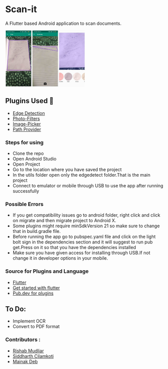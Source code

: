 # Scan-it
<p>A Flutter based Android application to scan documents.</p>
<img src ='https://github.com/Mainakdeb/Scan-it/blob/master/images/collage_3_compressed.jpg' width = 50%>

## Plugins Used :rocket: ##
<ul>
  <li><a href ='https://pub.dev/packages/edge_detection'>Edge Detection</a></li>
  <li><a href='https://pub.dev/packages/photofilters'>Photo-Filters</a></li>
  <li><a href='https://pub.dev/packages/image_picker'>Image-Picker</a></li>
  <li><a href='https://pub.dev/packages/path_provider'>Path Provider</a></li>
 </ul>
<h3> Steps for using</h3>
<ul>
  <li> Clone the repo</li>
  <li>Open Android Studio</li>
  <li>Open Project</li>
  <li>Go to the location where you have saved the project</li>
  <li>In the utils folder open only the edgedetect folder.That is the main project</li>
  <li>Connect to emulator or mobile through USB to use the app after running  successfully</li>
</ul>
<h3> Possible Errors </h3>
<ul>
  <li>If you get compatibility issues go to android folder, right click and click on migrate and then migrate project to Android X.</li>
  <li>Some plugins might require minSdkVersion 21 so make sure to change that in build.gradle file.</li>
  <li>Before running the app go to pubspec.yaml file and click on the light bolt sign in the dependencies section and it will suggest to run pub get.Press on it so that you have the dependencies installed</li>
  <li>Make sure you have given access for installing through USB.If not change it in developer options in your mobile.</li>
 </ul>
 <h3>Source for Plugins and Language</h3>
 <ul>
 <li><a href='https://flutter.dev/'>Flutter</a></li>
 <li><a href='https://flutter.dev/docs/get-started/install'>Get started with flutter</a></li>
 <li><a href='https://pub.dev/'>Pub.dev for plugins</a>
 </ul>
 
 ## To Do:
 * Implement OCR
 * Convert to PDF format

<h3>Contributors :</h3>
<ul>
  <li><a href='https://github.com/lazyCodes7'>Rishab Mudliar</a></li>
  <li><a href='https://github.com/siddharthc30'>Siddharth Cilamkoti</a></li>
  <li><a href='https://github.com/Mainakdeb'>Mainak Deb</a></li>
